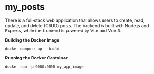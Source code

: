 # my_posts

There is a full-stack web application that allows users to create, read, update, and delete (CRUD) posts. The backend is built with Node.js and Express, while the frontend is powered by Vite and Vue 3.


**Building the Docker Image**

`docker-compose up --build`

**Running the Docker Container**

`docker run -p 9000:9000 my_app_image`